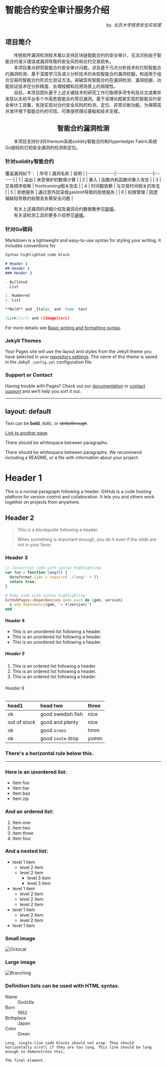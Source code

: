 # 智能合约安全审计服务介绍

*<p align="right">by. 北京大学信息安全实验室</p>*

## 项目简介  

&emsp;&emsp;传统软件漏洞检测技术难以支持区块链智能合约的安全审计，无法识别由于智能合约语义错误或漏洞导致的安全风险和合约交易损失。  
&emsp;&emsp;本项目重点研究智能合约安全审计问题，涉及基于污点分析技术的已知智能合约漏洞检测、基于深度学习及语义分析技术的未知智能合约漏洞挖掘，和适用于组合交易的智能合约形式化验证方法。突破现有智能合约在漏洞检测、漏洞挖掘、功能验证技术在分析精度、处理规模和应用场景上的局限性。  
&emsp;&emsp;目前，本项目团队基于上述关键技术的研究工作已取得多项专利及论文成果并发现以太坊平台多个中高危智能合约零日漏洞。基于该理论框架实现的智能合约安全审计工具集，有效实现对合约安全风险的检测、定位、异常诊断功能，为保障高并发环境下智能合约的可信、可靠提供理论基础和技术支撑。

## <center>智能合约漏洞检测</center>

&emsp;&emsp;本项目支持针对Ethereum系统solidity智能合约和Hyperledger Fabric系统Go链码的已知安全漏洞的检测和定位。

### 针对solidity智能合约

覆盖漏洞如下：
|  序号  |  漏洞名称  |  说明  |
|:-------------|:------------------|:------|
|  1  |  溢出  |  未受保护的数值计算  |
|  2  |  重入  |  函数内和函数间重入攻击  |
|  3  |  交易顺序依赖  |  frontrunning相关攻击   |
|  4  |  时间戳依赖  |  与交易时间相关的攻击  |
|  5  |  拒绝服务  |  通过意外回滚或gaslimit导致的拒绝服务  |
|  6  |  权限管理  |  因逻辑缺陷导致的权限丢失等安全问题  |

&emsp;&emsp;有关上述漏洞的详细介绍及漏洞合约数据集参见[链接](https://swcregistry.io/)。  
&emsp;&emsp;有关该检测工具的更多介绍参见[链接](https://github.com/Jianbo-Gao/EasyFlow)。


### 针对Go链码

Markdown is a lightweight and easy-to-use syntax for styling your writing. It includes conventions for

```markdown
Syntax highlighted code block

# Header 1
## Header 2
### Header 3

- Bulleted
- List

1. Numbered
2. List

**Bold** and _Italic_ and `Code` text

[Link](url) and ![Image](src)
```

For more details see [Basic writing and formatting syntax](https://docs.github.com/en/github/writing-on-github/getting-started-with-writing-and-formatting-on-github/basic-writing-and-formatting-syntax).

### Jekyll Themes

Your Pages site will use the layout and styles from the Jekyll theme you have selected in your [repository settings](https://github.com/my-code-cloud/SafeSmartContract/settings/pages). The name of this theme is saved in the Jekyll `_config.yml` configuration file.

### Support or Contact

Having trouble with Pages? Check out our [documentation](https://docs.github.com/categories/github-pages-basics/) or [contact support](https://support.github.com/contact) and we’ll help you sort it out.

---
layout: default
---

Text can be **bold**, _italic_, or ~~strikethrough~~.

[Link to another page](./another-page.html).

There should be whitespace between paragraphs.

There should be whitespace between paragraphs. We recommend including a README, or a file with information about your project.

# Header 1

This is a normal paragraph following a header. GitHub is a code hosting platform for version control and collaboration. It lets you and others work together on projects from anywhere.

## Header 2

> This is a blockquote following a header.
>
> When something is important enough, you do it even if the odds are not in your favor.

### Header 3

```js
// Javascript code with syntax highlighting.
var fun = function lang(l) {
  dateformat.i18n = require('./lang/' + l)
  return true;
}
```

```ruby
# Ruby code with syntax highlighting
GitHubPages::Dependencies.gems.each do |gem, version|
  s.add_dependency(gem, "= #{version}")
end
```

#### Header 4

*   This is an unordered list following a header.
*   This is an unordered list following a header.
*   This is an unordered list following a header.

##### Header 5

1.  This is an ordered list following a header.
2.  This is an ordered list following a header.
3.  This is an ordered list following a header.

###### Header 6

| head1        | head two          | three |
|:-------------|:------------------|:------|
| ok           | good swedish fish | nice  |
| out of stock | good and plenty   | nice  |
| ok           | good `oreos`      | hmm   |
| ok           | good `zoute` drop | yumm  |

### There's a horizontal rule below this.

* * *

### Here is an unordered list:

*   Item foo
*   Item bar
*   Item baz
*   Item zip

### And an ordered list:

1.  Item one
1.  Item two
1.  Item three
1.  Item four

### And a nested list:

- level 1 item
  - level 2 item
  - level 2 item
    - level 3 item
    - level 3 item
- level 1 item
  - level 2 item
  - level 2 item
  - level 2 item
- level 1 item
  - level 2 item
  - level 2 item
- level 1 item

### Small image

![Octocat](https://github.githubassets.com/images/icons/emoji/octocat.png)

### Large image

![Branching](https://guides.github.com/activities/hello-world/branching.png)


### Definition lists can be used with HTML syntax.

<dl>
<dt>Name</dt>
<dd>Godzilla</dd>
<dt>Born</dt>
<dd>1952</dd>
<dt>Birthplace</dt>
<dd>Japan</dd>
<dt>Color</dt>
<dd>Green</dd>
</dl>

```
Long, single-line code blocks should not wrap. They should horizontally scroll if they are too long. This line should be long enough to demonstrate this.
```

```
The final element.
```
